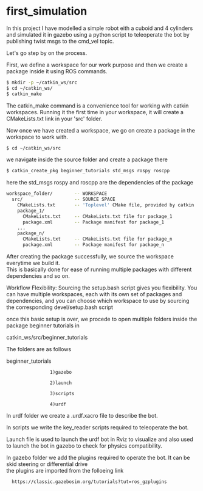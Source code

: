 # first_simulation

In this project I have modelled a simple robot eith a cuboid and 4 cylinders and simulated it in gazebo using a python script to teleoperate the bot by publishing twist msgs to the cmd_vel topic.

Let's go step by on the process.

First, we define a workspace for our work purpose and then we create a package inside it using ROS commands.

```bash
$ mkdir -p ~/catkin_ws/src
$ cd ~/catkin_ws/
$ catkin_make
```
The catkin_make command is a convenience tool for working with catkin workspaces. Running it the first time in your workspace, it will create a CMakeLists.txt link in your 'src' folder. 

Now once we have created a workspace, we go on create a package in the workspace to work with.

```bash
$ cd ~/catkin_ws/src
```
we navigate inside the source folder and create a package there
```bash
$ catkin_create_pkg beginner_tutorials std_msgs rospy roscpp
```
here the std_msgs rospy and roscpp are the dependencies of the package

```bash
workspace_folder/        -- WORKSPACE
  src/                   -- SOURCE SPACE
    CMakeLists.txt       -- 'Toplevel' CMake file, provided by catkin
    package_1/
      CMakeLists.txt     -- CMakeLists.txt file for package_1
      package.xml        -- Package manifest for package_1
    ...
    package_n/
      CMakeLists.txt     -- CMakeLists.txt file for package_n
      package.xml        -- Package manifest for package_n
```

After creating the package successfully, we source the workspace everytime we build it.
<br>
This is basically done for ease of running multiple packages with different dependencies and so on.

Workflow Flexibility: Sourcing the setup.bash script gives you flexibility. You can have multiple workspaces, each with its own set of packages and dependencies, and you can choose which workspace to use by sourcing the corresponding devel/setup.bash script


once this basic setup is over, we procede to open multiple folders inside the package beginner tutorials in 

catkin_ws/src/beginner_tutorials

The folders are as follows

beginner_tutorials

                    1)gazebo
                    
                    2)launch
                    
                    3)scripts
                    
                    4)urdf


In urdf folder we create a .urdf.xacro file to describe the bot.

In scripts we write the key_reader scripts required to teleoperate the bot.

Launch file is used to launch the urdf bot in Rviz to visualize and also used to launch the bot in gazebo to check for physics compatibility.

In gazebo folder we add the plugins required to operate the bot. It can be skid steering or differential drive
<br>
the plugins are imported from the folloeing link
<br>
      
      https://classic.gazebosim.org/tutorials?tut=ros_gzplugins
